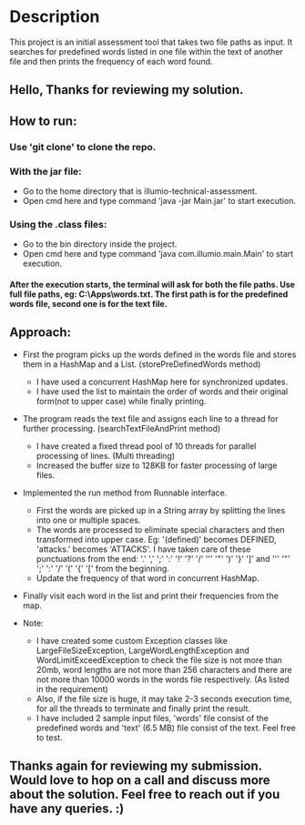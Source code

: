 # Description
This project is an initial assessment tool that takes two file paths as input. It searches for predefined words listed in one file within the text of another file and then prints the frequency of each word found.

## Hello, Thanks for reviewing my solution.

## How to run:

### Use 'git clone' to clone the repo.

### With the jar file:
  * Go to the home directory that is illumio-technical-assessment.
  * Open cmd here and type command 'java -jar Main.jar' to start execution.

### Using the .class files:
  * Go to the bin directory inside the project.
  * Open cmd here and type command 'java com.illumio.main.Main' to start execution.

#### After the execution starts, the terminal will ask for both the file paths. Use full file paths, eg: C:\Apps\words.txt. The first path is for the predefined words file, second one is for the text file.

## Approach:
  * First the program picks up the words defined in the words file and stores them in a HashMap and a List. (storePreDefinedWords method)
      * I have used a concurrent HashMap here for synchronized updates.
      * I have used the list to maintain the order of words and their original form(not to upper case) while finally printing.
    
  * The program reads the text file and assigns each line to a thread for further processing. (searchTextFileAndPrint method)
      * I have created a fixed thread pool of 10 threads for parallel processing of lines. (Multi threading)
      * Increased the buffer size to 128KB for faster processing of large files.
   
  * Implemented the run method from Runnable interface.
      * First the words are picked up in a String array by splitting the lines into one or multiple spaces.
      * The words are processed to eliminate special characters and then transformed into upper case. Eg: '(defined)' becomes DEFINED, 'attacks.' becomes 'ATTACKS'. I have taken care of these punctuations from            the end: '.' ',' ';' ':' '!' '?' '/' ''' '"' ')' '}' ']' and  ''' '"' ';' ':' '/' '(' '{' '[' from the beginning.
      * Update the frequency of that word in concurrent HashMap.

  * Finally visit each word in the list and print their frequencies from the map.

  * Note:
      * I have created some custom Exception classes like LargeFileSizeException, LargeWordLengthException and WordLimitExceedException to check the file size is not more than 20mb, word lengths are not more              than 256 characters and there are not more than 10000 words in the words file respectively. (As listed in the requirement)
      * Also, if the file size is huge, it may take 2-3 seconds execution time, for all the threads to terminate and finally print the result.
      * I have included 2 sample input files, 'words' file consist of the predefined words and 'text' (6.5 MB) file consist of the text. Feel free to test.

  ## Thanks again for reviewing my submission. Would love to hop on a call and discuss more about the solution. Feel free to reach out if you have any queries. :)

